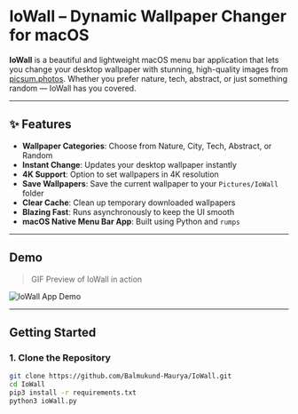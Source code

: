 # IoWall – Dynamic Wallpaper Changer for macOS

**IoWall** is a beautiful and lightweight macOS menu bar application that lets you change your desktop wallpaper with stunning, high-quality images from [picsum.photos](https://picsum.photos). Whether you prefer nature, tech, abstract, or just something random — IoWall has you covered.

---

## ✨ Features

-  **Wallpaper Categories**: Choose from Nature, City, Tech, Abstract, or Random
-  **Instant Change**: Updates your desktop wallpaper instantly
-  **4K Support**: Option to set wallpapers in 4K resolution
-  **Save Wallpapers**: Save the current wallpaper to your `Pictures/IoWall` folder
-  **Clear Cache**: Clean up temporary downloaded wallpapers
-  **Blazing Fast**: Runs asynchronously to keep the UI smooth
-  **macOS Native Menu Bar App**: Built using Python and `rumps`

---

##  Demo

>  GIF Preview of IoWall in action

![IoWall App Demo](demo/IoWall_demo.gif)


---

##  Getting Started

### 1. Clone the Repository

```bash
git clone https://github.com/Balmukund-Maurya/IoWall.git
cd IoWall
pip3 install -r requirements.txt
python3 ioWall.py